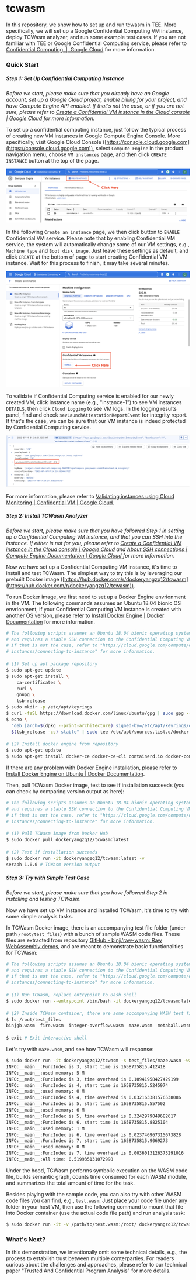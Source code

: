 # tcwasm

In this repository, we show how to set up and run tcwasm in TEE. More specifically, we will set up a Google Confidential Computing VM instance, deploy TCWasm analyzer, and run some example test cases. If you are not familiar with TEE or Google Confidential Computing service, please refer to [Confidential Computing  |  Google Cloud](https://cloud.google.com/confidential-computing) for more information.

### Quick Start

##### Step 1: Set Up Confidential Computing Instance

*Before we start, please make sure that you already have an Google account, set up a Google Cloud project, enable billing for your project, and have Compute Engine API enabled. If that's not the case, or if you are not sure, please refer to [Create a Confidential VM instance in the Cloud console | Google Cloud](https://cloud.google.com/compute/confidential-vm/docs/create-confidential-vm-instance) for more information.*

To set up a confidential computing instance, just follow the typical process of creating new VM instances in Google Compute Engine Console. More specifically, visit Google Cloud Console ([https://console.cloud.google.com](https://console.cloud.google.com)), select `Compute Engine` in the product navigation menu, choose `VM instances` page, and then click `CREATE INSTANCE` button at the top of the page.

![Create VM Instance](./images/create-instance.png)

In the following `Create an instance` page, we then click button to `ENABLE` Confidential VM service. Please note that by enabling Confidential VM service, the system will automatically change some of our VM settings, e.g., `Machine type` and `Boot disk image`. Just leave these settings as default, and click `CREATE` at the bottom of page to start creating Confidential VM instance. Wait for this process to finish, it may take several minutes.

![Enable Confidential Service](./images/confidential-vm.png)

To validate if Confidential Computing service is enabled for our newly created VM, click instance name (e.g., "instance-1") to see VM instances `DETAILS`, then click `Cloud Logging` to see VM logs. In the logging results panel, find and check `sevLaunchAttestationReportEvent` for integrity report. If that's the case, we can be sure that our VM instance is indeed protected by Confidential Computing service.

![Attestation Report](./images/attestation.png)

For more information, please refer to [Validating instances using Cloud Monitoring | Confidential VM | Google Cloud](https://cloud.google.com/compute/confidential-vm/docs/monitoring).

##### Step 2: Install TCWasm Analyzer

*Before we start, please make sure that you have followed Step 1 in setting up  a Confidential Computing VM instance, and that you can SSH into the instance. If either is not for you, please refer to [Create a Confidential VM instance in the Cloud console | Google Cloud](https://cloud.google.com/compute/confidential-vm/docs/create-confidential-vm-instance) and [About SSH connections | Compute Engine Documentation | Google Cloud](https://cloud.google.com/compute/docs/instances/ssh) for more information.*

Now we have set up a Confidential Computing VM instance, it's time to install and test TCWasm. The simplest way to try this is by leveraging our prebuilt Docker image ([https://hub.docker.com/r/dockeryangzq12/tcwasm](https://hub.docker.com/r/dockeryangzq12/tcwasm)).

To run Docker image, we first need to set up a Docker Engine envrionment in the VM. The following commands assumes an Ubuntu 18.04 bionic OS envrionment, if your Confidential Computing VM instance is created with another OS version, please refer to  [Install Docker Engine | Docker Documentation](https://docs.docker.com/engine/install/) for more information.

```bash
# The following scripts assumes an Ubuntu 18.04 bionic operating system,
# and requires a stable SSH connection to the Confidential Computing VM,
# if that is not the case, refer to "https://cloud.google.com/compute/docs/
# instances/connecting-to-instance" for more information.

# (1) Set up apt package repository
$ sudo apt-get update
$ sudo apt-get install \
    ca-certificates \
    curl \
    gnupg \
    lsb-release
$ sudo mkdir -p /etc/apt/keyrings
$ curl -fsSL https://download.docker.com/linux/ubuntu/gpg | sudo gpg --dearmor -o /etc/apt/keyrings/docker.gpg
$ echo \
  "deb [arch=$(dpkg --print-architecture) signed-by=/etc/apt/keyrings/docker.gpg] https://download.docker.com/linux/ubuntu \
  $(lsb_release -cs) stable" | sudo tee /etc/apt/sources.list.d/docker.list > /dev/null

# (2) Install docker engine from repository
$ sudo apt-get update
$ sudo apt-get install docker-ce docker-ce-cli containerd.io docker-compose-plugin
```

If there are any problem with Docker Engine installation, please refer to [Install Docker Engine on Ubuntu | Docker Documentation](https://docs.docker.com/engine/install/ubuntu/).

Then, pull TCWasm Docker image, test to see if installation succeeds (you can check by comparing version output as here):

```bash
# The following scripts assumes an Ubuntu 18.04 bionic operating system,
# and requires a stable SSH connection to the Confidential Computing VM,
# if that is not the case, refer to "https://cloud.google.com/compute/docs/
# instances/connecting-to-instance" for more information.

# (1) Pull TCWasm image from Docker Hub
$ sudo docker pull dockeryangzq12/tcwasm:latest

# (2) Test if installation succeeds
$ sudo docker run -it dockeryangzq12/tcwasm:latest -v
seraph 1.0.0 # TCWasm version output
```

##### Step 3: Try with Simple Test Case

*Before we start, please make sure that you have followed Step 2 in installing and testing TCWasm.*

Now we have set up VM instance and installed TCWasm, it's time to try with some simple analysis tasks.

In TCWasm Docker image, there is an accompanying test file folder (under path `/root/test_files`) with a bunch of sample WASM code files. These files are extracted from repository [GitHub - binji/raw-wasm: Raw WebAssembly demos](https://github.com/binji/raw-wasm), and are meant to demonstrate basic functionalities for TCWasm:

```bash
# The following scripts assumes an Ubuntu 18.04 bionic operating system,
# and requires a stable SSH connection to the Confidential Computing VM,
# if that is not the case, refer to "https://cloud.google.com/compute/docs/
# instances/connecting-to-instance" for more information.

# (1) Run TCWasm, replace entrypoint to Bash shell
$ sudo docker run --entrypoint /bin/bash -it dockeryangzq12/tcwasm:latest

# (2) Inside TCWasm container, there are some accompanying WASM test files
$ ls /root/test_files 
binjgb.wasm  fire.wasm  integer-overflow.wasm  maze.wasm  metaball.wasm  quine.wasm  ray.wasm  snake.wasm  stdio.wasm  tfjs-backend-wasm.wasm

$ exit # Exit interactive shell
```

Let's try with `maze.wasm`, and see how TCWasm will response:

```bash
$ sudo docker run -it dockeryangzq12/tcwasm -s test_files/maze.wasm -wasm -g -p ethereum
INFO:__main__:FuncIndex is 3, start time is 1658735815.412418
INFO:__main__:used memory: 5 M
INFO:__main__:FuncIndex is 3, time overhead is 0.10941958427429199
INFO:__main__:FuncIndex is 4, start time is 1658735815.5245974
INFO:__main__:used memory: 0 M
INFO:__main__:FuncIndex is 4, time overhead is 0.032163381576538086
INFO:__main__:FuncIndex is 5, start time is 1658735815.557502
INFO:__main__:used memory: 6 M
INFO:__main__:FuncIndex is 5, time overhead is 0.3242979049682617
INFO:__main__:FuncIndex is 6, start time is 1658735815.8825104
INFO:__main__:used memory: 1 M
INFO:__main__:FuncIndex is 6, time overhead is 0.023746967315673828
INFO:__main__:FuncIndex is 7, start time is 1658735815.9069273
INFO:__main__:used memory: 0 M
INFO:__main__:FuncIndex is 7, time overhead is 0.0036013126373291016
INFO:__main__:All time: 0.519935131072998
```

Under the hood, TCWasm performs symbolic execution on the WASM code file, builds semantic graph, counts time consumed for each WASM module, and summarizes the total amount of time for the task.

Besides playing with the sample code, you can also try with other WASM code files you can find, e.g., `test.wasm`. Just place your code file under any folder in your host VM, then use the following command to mount that file into Docker container (use the actual code file path) and run analysis task:

```bash
$ sudo docker run -it -v /path/to/test.wasm:/root/ dockeryangzq12/tcwasm -s test.wasm -wasm -g -p ethereum
```

### What's Next?

In this demonstration, we intentionally omit some technical details, e.g., the process to establish trust between multiple conterparties. For readers curious about the challenges and approaches, please refer to our technical paper "Trusted And Confidential Program Analysis" for more details.